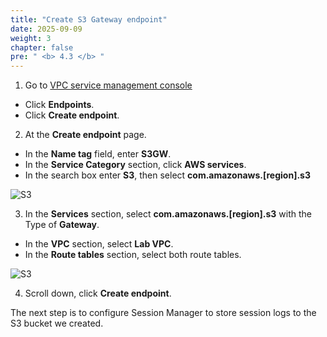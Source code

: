```yaml
---
title: "Create S3 Gateway endpoint"
date: 2025-09-09
weight: 3
chapter: false
pre: " <b> 4.3 </b> "
---
```


1. Go to [VPC service management console](https://console.aws.amazon.com/vpc/home)

- Click **Endpoints**.
- Click **Create endpoint**.

2. At the **Create endpoint** page.

- In the **Name tag** field, enter **S3GW**.
- In the **Service Category** section, click **AWS services**.
- In the search box enter **S3**, then select **com.amazonaws.[region].s3**

![S3](/images/4.s3/008-s3.png)

3. In the **Services** section, select **com.amazonaws.[region].s3** with the Type of **Gateway**.

- In the **VPC** section, select **Lab VPC**.
- In the **Route tables** section, select both route tables.

![S3](/images/4.s3/009-s3.png)

4. Scroll down, click **Create endpoint**.

The next step is to configure Session Manager to store session logs to the S3 bucket we created.
